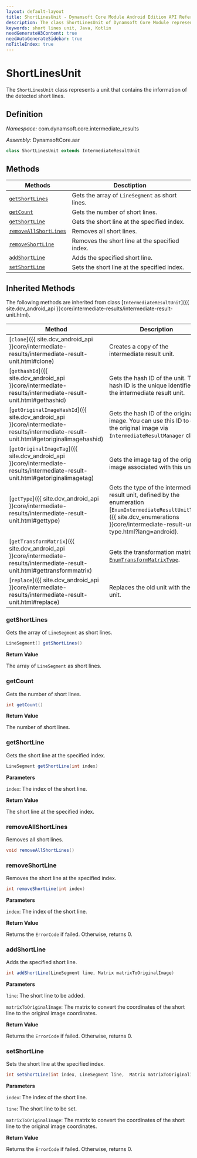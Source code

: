 ```yaml
---
layout: default-layout
title: ShortLinesUnit - Dynamsoft Core Module Android Edition API Reference
description: The class ShortLinesUnit of Dynamsoft Core Module represents a unit that contains the information of the detected short lines.
keywords: short lines unit, Java, Kotlin
needGenerateH3Content: true
needAutoGenerateSidebar: true
noTitleIndex: true
---
```


# ShortLinesUnit

The `ShortLinesUnit` class represents a unit that contains the information of the detected short lines.

## Definition

*Namespace:* com.dynamsoft.core.intermediate_results

*Assembly:* DynamsoftCore.aar

```java
class ShortLinesUnit extends IntermediateResultUnit
```

## Methods

| Methods | Desctiption |
| ------- | ----------- |
| [`getShortLines`](#getshortlines) | Gets the array of `LineSegment` as short lines. |
| [`getCount`](#getcount) | Gets the number of short lines. |
| [`getShortLine`](#getshortline) | Gets the short line at the specified index. |
| [`removeAllShortLines`](#removeallshortlines) | Removes all short lines. |
| [`removeShortLine`](#removeshortline) | Removes the short line at the specified index. |
| [`addShortLine`](#addshortline) | Adds the specified short line. |
| [`setShortLine`](#setshortline) | Sets the short line at the specified index. |

## Inherited Methods

The following methods are inherited from class [`IntermediateResultUnit`]({{ site.dcv_android_api }}core/intermediate-results/intermediate-result-unit.html).

| Method | Description |
|------- |-------------|
| [`clone`]({{ site.dcv_android_api }}core/intermediate-results/intermediate-result-unit.html#clone) | Creates a copy of the intermediate result unit. |
| [`gethashId`]({{ site.dcv_android_api }}core/intermediate-results/intermediate-result-unit.html#gethashid) | Gets the hash ID of the unit. The hash ID is the unique identifier for the intermediate result unit. |
| [`getOriginalImageHashId`]({{ site.dcv_android_api }}core/intermediate-results/intermediate-result-unit.html#getoriginalimagehashid) | Gets the hash ID of the original image. You can use this ID to get the original image via `IntermediateResultManager` class. |
| [`getOriginalImageTag`]({{ site.dcv_android_api }}core/intermediate-results/intermediate-result-unit.html#getoriginalimagetag) | Gets the image tag of the original image associated with this unit. |
| [`getType`]({{ site.dcv_android_api }}core/intermediate-results/intermediate-result-unit.html#gettype) | Gets the type of the intermediate result unit, defined by the enumeration [`EnumIntermediateResultUnitType`]({{ site.dcv_enumerations }}core/intermediate-result-unit-type.html?lang=android). |
| [`getTransformMatrix`]({{ site.dcv_android_api }}core/intermediate-results/intermediate-result-unit.html#gettransformmatrix) | Gets the transformation matrix via [`EnumTransformMatrixType`]({{site.dcv_enumerations}}/core/transform-matrix-type.html). |
| [`replace`]({{ site.dcv_android_api }}core/intermediate-results/intermediate-result-unit.html#replace) | Replaces the old unit with the new unit. |

### getShortLines

Gets the array of `LineSegment` as short lines.

```java
LineSegment[] getShortLines()
```

**Return Value**

The array of `LineSegment` as short lines.

### getCount

Gets the number of short lines.

```java
int getCount()
```

**Return Value**

The number of short lines.

### getShortLine

Gets the short line at the specified index.

```java
LineSegment getShortLine(int index)
```

**Parameters**

`index`: The index of the short line.

**Return Value**

The short line at the specified index.

### removeAllShortLines

Removes all short lines.

```java
void removeAllShortLines()
```

### removeShortLine

Removes the short line at the specified index.

```java
int removeShortLine(int index)
```

**Parameters**

`index`: The index of the short line.

**Return Value**

Returns the `ErrorCode` if failed. Otherwise, returns 0.

### addShortLine

Adds the specified short line.

```java
int addShortLine(LineSegment line, Matrix matrixToOriginalImage)
```

**Parameters**

`line`: The short line to be added.

`matrixToOriginalImage`: The matrix to convert the coordinates of the short line to the original image coordinates.

**Return Value**

Returns the `ErrorCode` if failed. Otherwise, returns 0.

### setShortLine

Sets the short line at the specified index.

```java
int setShortLine(int index, LineSegment line,  Matrix matrixToOriginalImage)
```

**Parameters**

`index`: The index of the short line.

`line`: The short line to be set.

`matrixToOriginalImage`: The matrix to convert the coordinates of the short line to the original image coordinates.

**Return Value**

Returns the `ErrorCode` if failed. Otherwise, returns 0.
